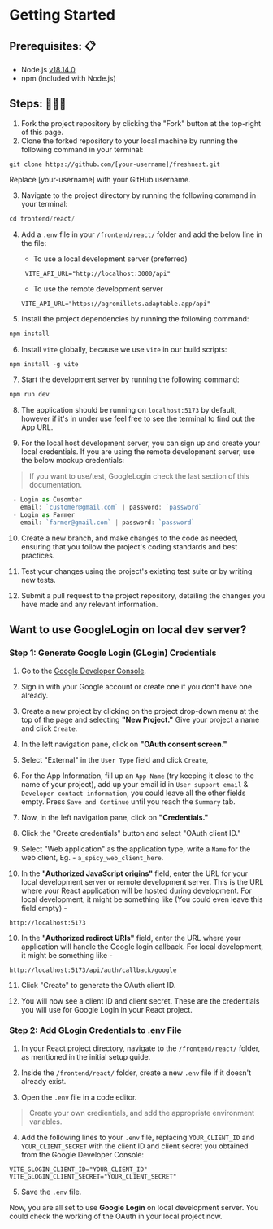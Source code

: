 # Getting Started

<h2>Prerequisites: 📋</h2>

- Node.js <a href="https://nodejs.org/dist/v18.14.0/">v18.14.0</a><br>
- npm (included with Node.js)<br>

<h2>Steps: 🚶‍♂️🚀</h2>

1. Fork the project repository by clicking the "Fork" button at the top-right of this page.<br>
2. Clone the forked repository to your local machine by running the following command in your terminal:<br>

```
git clone https://github.com/[your-username]/freshnest.git
```

Replace [your-username] with your GitHub username.<br>

3. Navigate to the project directory by running the following command in your terminal: <br>

```js
cd frontend/react/
```

4. Add a `.env` file in your `/frontend/react/` folder and add the below line in the file:

   - To use a local development server (preferred)

    ```env
     VITE_API_URL="http://localhost:3000/api"
    ```

   - To use the remote development server 

    ```env
    VITE_API_URL="https://agromillets.adaptable.app/api"
    ```

5. Install the project dependencies by running the following command:

```js
npm install
```
6. Install `vite` globally, because we use `vite` in our build scripts:
```js
npm install -g vite
```

7. Start the development server by running the following command:

```js
npm run dev
```

8. The application should be running on `localhost:5173` by default, however if it's in under use feel free to see the terminal to find out the App URL.

9. For the local host development server, you can sign up and create your local credentials. If you are using the remote development server, use the below mockup credentials:
> If you want to use/test, GoogleLogin check the last section of this documentation.
```js
 - Login as Cusomter 
   email: `customer@gmail.com` | password: `password`
 - Login as Farmer
   email: `farmer@gmail.com` | password: `password`
```
10. Create a new branch, and make changes to the code as needed, ensuring that you follow the project's coding standards and best practices.

11. Test your changes using the project's existing test suite or by writing new tests.

12. Submit a pull request to the project repository, detailing the changes you have made and any relevant information.

## Want to use GoogleLogin on local dev server?

### **Step 1: Generate Google Login (GLogin) Credentials**

1. Go to the [Google Developer Console](https://console.developers.google.com/).
    
2. Sign in with your Google account or create one if you don't have one already.
    
3. Create a new project by clicking on the project drop-down menu at the top of the page and selecting **"New Project."** Give your project a name and click `Create`.
    
4. In the left navigation pane, click on **"OAuth consent screen."**
    
4. Select "External" in the `User Type` field and click `Create`, 
    
5. For the App Information, fill up an `App Name` (try keeping it close to the name of your project), add up your email id in `User support email` & `Developer contact information`, you could leave all the other fields empty. Press `Save and Continue` until you reach the `Summary` tab.  
    
6. Now, in the left navigation pane, click on **"Credentials."**
    
7. Click the "Create credentials" button and select "OAuth client ID."
    
8. Select "Web application" as the application type, write a `Name` for the web client, Eg. - `a_spicy_web_client_here`.  

9. In the **"Authorized JavaScript origins"** field, enter the URL for your local development server or remote development server. This is the URL where your React application will be hosted during development. For local development, it might be something like (You could even leave this field empty) -
```
http://localhost:5173
```

10. In the **"Authorized redirect URIs"** field, enter the URL where your application will handle the Google login callback. For local development, it might be something like -
```
http://localhost:5173/api/auth/callback/google
``` 
    
11. Click "Create" to generate the OAuth client ID.
    
12. You will now see a client ID and client secret. These are the credentials you will use for Google Login in your React project.

### **Step 2: Add GLogin Credentials to .env File**

1. In your React project directory, navigate to the `/frontend/react/` folder, as mentioned in the initial setup guide.
    
2. Inside the `/frontend/react/` folder, create a new `.env` file if it doesn't already exist.
    
3. Open the `.env` file in a code editor.

> Create your own credientials, and add the appropriate environment variables.
    
4. Add the following lines to your `.env` file, replacing `YOUR_CLIENT_ID` and `YOUR_CLIENT_SECRET` with the client ID and client secret you obtained from the Google Developer Console:
    
```
VITE_GLOGIN_CLIENT_ID="YOUR_CLIENT_ID"
VITE_GLOGIN_CLIENT_SECRET="YOUR_CLIENT_SECRET"
```
5. Save the `.env` file.

Now, you are all set to use **Google Login** on local development server. You could check the working of the OAuth in your local project now.

